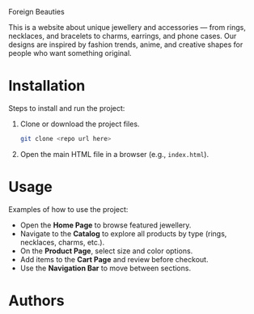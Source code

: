 Foreign Beauties

This is a website about unique jewellery and accessories — from rings, necklaces, and bracelets to charms, earrings, and phone cases. Our designs are inspired by fashion trends, anime, and creative shapes for people who want something original.

# Installation

Steps to install and run the project:

1. Clone or download the project files.

   ```bash
   git clone <repo url here>
   ```
2. Open the main HTML file in a browser (e.g., `index.html`).


# Usage

Examples of how to use the project:

* Open the **Home Page** to browse featured jewellery.
* Navigate to the **Catalog** to explore all products by type (rings, necklaces, charms, etc.).
* On the **Product Page**, select size and color options.
* Add items to the **Cart Page** and review before checkout.
* Use the **Navigation Bar** to move between sections.

# Authors
